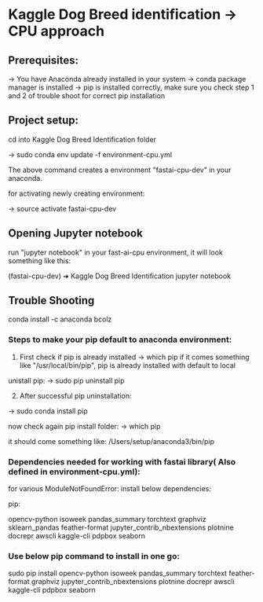 
# Kaggle Dog Breed identification -> CPU approach

## Prerequisites:

-> You have Anaconda already installed in your system
-> conda package manager is installed
-> pip is installed correctly, make sure you check step  1 and 2 of trouble shoot for correct pip installation 


## Project setup: 

cd into Kaggle Dog Breed Identification folder 

-> sudo conda env update -f environment-cpu.yml 

The above command creates a environment "fastai-cpu-dev" in your anaconda.

for activating newly creating environment:

-> source activate fastai-cpu-dev


## Opening Jupyter notebook

run "jupyter notebook" in your fast-ai-cpu environment, it will look something like this:

(fastai-cpu-dev) ➜  Kaggle Dog Breed Identification jupyter notebook


## Trouble Shooting

conda install -c anaconda bcolz

### Steps to make your pip default to anaconda environment:

1. First check if pip is already installed
-> which pip
if it comes something like "/usr/local/bin/pip", pip is already installed with default to local

unistall pip: -> sudo pip uninstall pip

2. After successful pip uninstallation:

-> sudo conda install pip 

now check again pip install folder:
-> which pip

it should come something like: /Users/setup/anaconda3/bin/pip


### Dependencies needed for working with fastai library( Also defined in environment-cpu.yml): 

for various ModuleNotFoundError: install below dependencies:

pip:

opencv-python
isoweek
pandas_summary
torchtext
graphviz
sklearn_pandas
feather-format
jupyter_contrib_nbextensions
plotnine
docrepr
awscli
kaggle-cli
pdpbox
seaborn


### Use below pip command to install in one go:

sudo pip install opencv-python isoweek pandas_summary torchtext feather-format graphviz jupyter_contrib_nbextensions plotnine docrepr awscli kaggle-cli pdpbox seaborn 